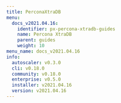 ```yaml
---
title: PerconaXtraDB
menu:
  docs_v2021.04.16:
    identifier: px-percona-xtradb-guides
    name: Percona XtraDB
    parent: guides
    weight: 10
menu_name: docs_v2021.04.16
info:
  autoscaler: v0.3.0
  cli: v0.18.0
  community: v0.18.0
  enterprise: v0.5.0
  installer: v2021.04.16
  version: v2021.04.16
---
```


